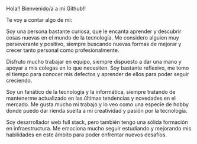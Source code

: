 Hola!! Bienvenido/a a mi Github!!

Te voy a contar algo de mi:

Soy una persona bastante curiosa, que le encanta aprender y descubrir cosas nuevas en el mundo de la tecnología. Me considero alguien muy perseverante y positivo, siempre buscando nuevas formas de mejorar y crecer tanto personal como profesionalmente.

Disfruto mucho trabajar en equipo, siempre dispuesto a dar una mano y apoyar a mis colegas en lo que necesiten. Soy bastante reflexivo, me tomo el tiempo para conocer mis defectos y aprender de ellos para poder seguir creciendo.

Soy un fanático de la tecnología y la informática, siempre tratando de mantenerme actualizado en las últimas tendencias y novedades en el mercado. Me gusta mucho mi trabajo y lo veo como una especie de hobby donde puedo dar rienda suelta a mi creatividad y pasión por la tecnología.

Soy desarrollador web full stack, pero también tengo una sólida formación en infraestructura. Me emociona mucho seguir estudiando y mejorando mis habilidades en este ámbito para poder enfrentar nuevos desafíos.
